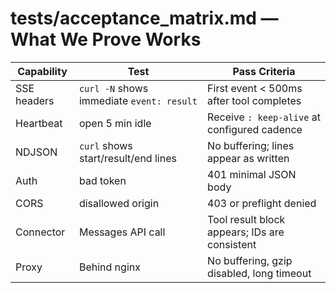 # tests/acceptance_matrix.md — What We Prove Works

| Capability | Test | Pass Criteria |
| --- | --- | --- |
| SSE headers | `curl -N` shows immediate `event: result` | First event < 500ms after tool completes |
| Heartbeat | open 5 min idle | Receive `: keep-alive` at configured cadence |
| NDJSON | `curl` shows start/result/end lines | No buffering; lines appear as written |
| Auth | bad token | 401 minimal JSON body |
| CORS | disallowed origin | 403 or preflight denied |
| Connector | Messages API call | Tool result block appears; IDs are consistent |
| Proxy | Behind nginx | No buffering, gzip disabled, long timeout |
